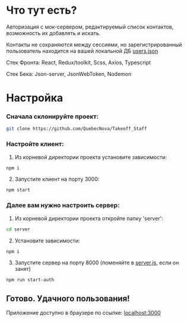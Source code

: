 # Что тут есть?
Авторизация с мок-сервером, редактируемый список контактов, возможность их добавлять и искать.

Контакты не сохраняются между сессиями, но зарегистрированный пользователь находится на вашей локальной ДБ [users.json](https://github.com/QuebecNova/Takeoff_Staff/blob/master/server/users.json)

Стек Фронта: React, Redux/toolkit, Scss, Axios, Typescript

Стек Бека: Json-server, JsonWebToken, Nodemon

# Настройка

### Сначала склонируйте проект:

```bash
git clone https://github.com/QuebecNova/Takeoff_Staff
```

### Настройте клиент:

1. Из корневой директории проекта установите зависимости:

```bash
npm i
```

2. Запустите клиент на порту 3000:

```bash
npm start
```

### Далее вам нужно настроить сервер:

1. Из корневой директории проекта откройте папку 'server':

```bash
cd server
```

2. Установите зависимости:

```bash
npm i
```

3. Запустите сервер на порту 8000 (поменяйте в [server.js](https://github.com/QuebecNova/Takeoff_Staff/blob/master/server/server.js), если он занят)

```bash
npm run start-auth
```

## Готово. Удачного пользования! 
Приложение доступно в браузере по ссылке: [localhost:3000](http://localhost:3000/#/login)
